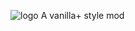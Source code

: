![logo](https://user-images.githubusercontent.com/28957846/164294157-1a190ef9-7f34-402f-b740-edc957da7ad9.png)
A vanilla+ style mod

